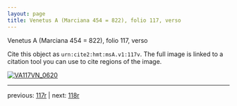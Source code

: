 ```yaml
---
layout: page
title: Venetus A (Marciana 454 = 822), folio 117, verso
---
```


Venetus A (Marciana 454 = 822), folio 117, verso

Cite this object as `urn:cite2:hmt:msA.v1:117v`.  The full image is linked to a citation tool you can use to cite regions of the image.

[![VA117VN_0620](http://www.homermultitext.org/iipsrv?IIIF=/project/homer/pyramidal/deepzoom/hmt/vaimg/2017a/VA117VN_0620.tif/full/800,/0/default.jpg)](http://www.homermultitext.org/ict2/?urn=urn:cite2:hmt:vaimg.2017a:VA117VN_0620) 

---

previous:  [117r](../117r/) | next: [118r](../118r/)